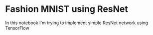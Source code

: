 # Fashion MNIST using ResNet

In this notebook I'm trying to implement simple ResNet network using TensorFlow
